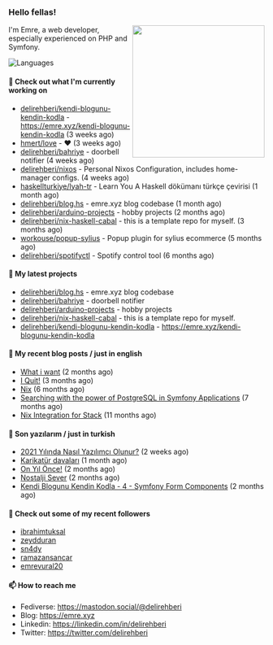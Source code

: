 <h3>Hello fellas!</h3>
 

<img align="right" src="https://media.giphy.com/media/ZE6HYckyroMWwSp11C/giphy-downsized.gif" width="260">

I'm Emre, a web developer, especially experienced on PHP and Symfony.

![Languages](https://github-readme-stats.vercel.app/api/top-langs/?username=delirehberi&layout=compact)

#### 👷 Check out what I'm currently working on

- [delirehberi/kendi-blogunu-kendin-kodla](https://github.com/delirehberi/kendi-blogunu-kendin-kodla) - https://emre.xyz/kendi-blogunu-kendin-kodla (3 weeks ago)
- [hmert/love](https://github.com/hmert/love) - :heart: (3 weeks ago)
- [delirehberi/bahriye](https://github.com/delirehberi/bahriye) - doorbell notifier (4 weeks ago)
- [delirehberi/nixos](https://github.com/delirehberi/nixos) - Personal Nixos Configuration, includes home-manager configs. (4 weeks ago)
- [haskellturkiye/lyah-tr](https://github.com/haskellturkiye/lyah-tr) - Learn You A Haskell dökümanı türkçe çevirisi (1 month ago)
- [delirehberi/blog.hs](https://github.com/delirehberi/blog.hs) - emre.xyz blog codebase  (1 month ago)
- [delirehberi/arduino-projects](https://github.com/delirehberi/arduino-projects) - hobby projects (2 months ago)
- [delirehberi/nix-haskell-cabal](https://github.com/delirehberi/nix-haskell-cabal) - this is a template repo for myself. (3 months ago)
- [workouse/popup-sylius](https://github.com/workouse/popup-sylius) - Popup plugin for sylius ecommerce (5 months ago)
- [delirehberi/spotifyctl](https://github.com/delirehberi/spotifyctl) - Spotify control tool (6 months ago)

#### 🌱 My latest projects

- [delirehberi/blog.hs](https://github.com/delirehberi/blog.hs) - emre.xyz blog codebase 
- [delirehberi/bahriye](https://github.com/delirehberi/bahriye) - doorbell notifier
- [delirehberi/arduino-projects](https://github.com/delirehberi/arduino-projects) - hobby projects
- [delirehberi/nix-haskell-cabal](https://github.com/delirehberi/nix-haskell-cabal) - this is a template repo for myself.
- [delirehberi/kendi-blogunu-kendin-kodla](https://github.com/delirehberi/kendi-blogunu-kendin-kodla) - https://emre.xyz/kendi-blogunu-kendin-kodla

#### 📜 My recent blog posts / just in english

- [What i want](https://emre.xyz/what-i-want) (2 months ago)
- [I Quit!](https://emre.xyz/i-quit) (3 months ago)
- [Nix](https://emre.xyz/nix) (6 months ago)
- [Searching with the power of PostgreSQL in Symfony Applications](https://emre.xyz/searching-with-the-power-of-postgresql-in-symfony-applications) (7 months ago)
- [Nix Integration for Stack](https://emre.xyz/nix-integration-for-stack) (11 months ago)

#### 📜 Son yazılarım / just in turkish

- [2021 Yılında Nasıl Yazılımcı Olunur?](https://emre.xyz/2021-yilinda-nasil-yazilimci-olunur) (2 weeks ago)
- [Karikatür davaları](https://emre.xyz/karikatur-davalari) (1 month ago)
- [On Yıl Önce!](https://emre.xyz/on-yil-once) (2 months ago)
- [Nostalji Sever](https://emre.xyz/nostalji-sever) (2 months ago)
- [Kendi Blogunu Kendin Kodla - 4 - Symfony Form Components](https://emre.xyz/kendi-blogunu-kendin-kodla-4-symfony-form-components) (2 months ago)

#### 👯 Check out some of my recent followers

- [ibrahimtuksal](https://github.com/ibrahimtuksal)
- [zeydduran](https://github.com/zeydduran)
- [sn4dy](https://github.com/sn4dy)
- [ramazansancar](https://github.com/ramazansancar)
- [emrevural20](https://github.com/emrevural20)

#### 📫 How to reach me

- Fediverse: https://mastodon.social/@delirehberi
- Blog: https://emre.xyz
- Linkedin: https://linkedin.com/in/delirehberi
- Twitter: https://twitter.com/delirehberi

